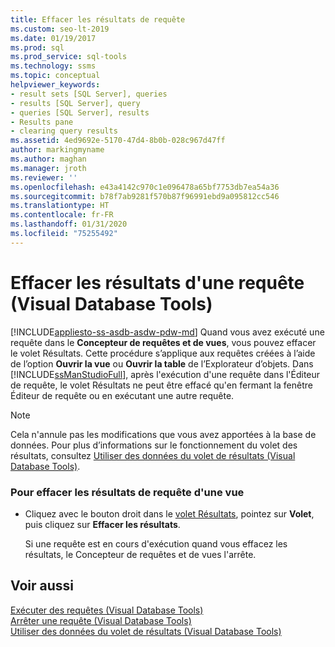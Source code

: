 ```yaml
---
title: Effacer les résultats de requête
ms.custom: seo-lt-2019
ms.date: 01/19/2017
ms.prod: sql
ms.prod_service: sql-tools
ms.technology: ssms
ms.topic: conceptual
helpviewer_keywords:
- result sets [SQL Server], queries
- results [SQL Server], query
- queries [SQL Server], results
- Results pane
- clearing query results
ms.assetid: 4ed9692e-5170-47d4-8b0b-028c967d47ff
author: markingmyname
ms.author: maghan
ms.manager: jroth
ms.reviewer: ''
ms.openlocfilehash: e43a4142c970c1e096478a65bf7753db7ea54a36
ms.sourcegitcommit: b78f7ab9281f570b87f96991ebd9a095812cc546
ms.translationtype: HT
ms.contentlocale: fr-FR
ms.lasthandoff: 01/31/2020
ms.locfileid: "75255492"
---
```

# <a name="clear-query-results-visual-database-tools"></a>Effacer les résultats d'une requête (Visual Database Tools)
[!INCLUDE[appliesto-ss-asdb-asdw-pdw-md](../../includes/appliesto-ss-asdb-asdw-pdw-md.md)]
Quand vous avez exécuté une requête dans le **Concepteur de requêtes et de vues**, vous pouvez effacer le volet Résultats. Cette procédure s’applique aux requêtes créées à l’aide de l’option **Ouvrir la vue** ou **Ouvrir la table** de l’Explorateur d’objets. Dans [!INCLUDE[ssManStudioFull](../../includes/ssmanstudiofull-md.md)], après l'exécution d'une requête dans l'Éditeur de requête, le volet Résultats ne peut être effacé qu'en fermant la fenêtre Éditeur de requête ou en exécutant une autre requête.  
  
> [!NOTE]  
> Cela n'annule pas les modifications que vous avez apportées à la base de données. Pour plus d’informations sur le fonctionnement du volet des résultats, consultez [Utiliser des données du volet de résultats &#40;Visual Database Tools&#41;](../../ssms/visual-db-tools/work-with-data-in-the-results-pane-visual-database-tools.md).  
  
### <a name="to-clear-query-results-of-a-view"></a>Pour effacer les résultats de requête d'une vue  
  
-   Cliquez avec le bouton droit dans le [volet Résultats](../../ssms/visual-db-tools/results-pane-visual-database-tools.md), pointez sur **Volet**, puis cliquez sur **Effacer les résultats**.  
  
    Si une requête est en cours d'exécution quand vous effacez les résultats, le Concepteur de requêtes et de vues l'arrête.  
  
## <a name="see-also"></a>Voir aussi  
[Exécuter des requêtes &#40;Visual Database Tools&#41;](../../ssms/visual-db-tools/run-queries-visual-database-tools.md)  
[Arrêter une requête &#40;Visual Database Tools&#41;](../../ssms/visual-db-tools/stop-a-query-visual-database-tools.md)  
[Utiliser des données du volet de résultats &#40;Visual Database Tools&#41;](../../ssms/visual-db-tools/work-with-data-in-the-results-pane-visual-database-tools.md)  
  
